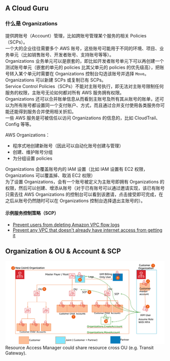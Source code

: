 ## A Cloud Guru
  
### 什么是 Organizations
提供跨账号（Account）管理，比如跨账号管理某个服务的相关 Policies（SCPs）。  
一个大的企业往往需要多个 AWS 账号，这些账号可能用于不同的环境、项目、业务单元（比如销售账号、开发者账号、支持账号等等）。  
Organizations 业务单元可以是嵌套的，即比如开发者账号单元下可以再创建一个测试账号单元（嵌套的单元的 policies 比其父单元的 policies 的优先级高），把账号转入某个单元时需要在 Organizations 控制台勾选该账号并选择 `Move`。  
Organizations 可以新建 SCPs 或复制已有 SCPs。  
Service Control Policies（SCPs）不能对主账号执行，即无法对主账号限制任何服务的权限，主账号无论如何都对所有 AWS 服务拥有权限。  
Organizations 还可以合并账单信息从而看到主账号及所有其从账号的账单，还可以为所有账号都设置同一个支付账户、方式，而且通过合并支付使用各类服务你可能还能得到服务合并使用相关折扣。  
一些 AWS 服务是可被信任以访问 Organizations 的信息的，比如 CloudTrail、Config 等等。  
  
AWS Organizations：  
* 程序式地创建新账号（因此可以自动化账号创建与管理）
* 创建、维护账号分组
* 为分组设置 policies  
  
Organizations 会覆盖账号内的 IAM 设置（比如 IAM 设置有 EC2 权限，Organizations 可以覆盖掉、取消 EC2 权限）  
为了设置 Organizations，会有一个账号被定义为主账号即拥有 Organizations 的权限，然后可以创建、增添从账号（对于已有账号可以通过邀请实现，该已有账号只需去往 AWS Organizations 的控制台可以看到该邀请，点击接受即可完成，在之后从账号仍然随时可以在 Organizations 控制台选择退出主账号的）。  
  
#### 示例服务控制策略（SCP）
* [Prevent users from deleting Amazon VPC flow logs](./prevent_deleting_vpc_flow_logs.json)  
* [Prevent any VPC that doesn't already have internet access from getting it](./prevent_private_vpc_accessing_internet.json)  

## Organization & OU & Account & SCP
![](./master_payer_architecture.png)  
Resource Access Manager could share resource cross OU (e.g. Transit Gateway).  
